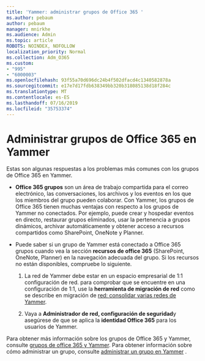 ```yaml
---
title: 'Yammer: administrar grupos de Office 365 '
ms.author: pebaum
author: pebaum
manager: mnirkhe
ms.audience: Admin
ms.topic: article
ROBOTS: NOINDEX, NOFOLLOW
localization_priority: Normal
ms.collection: Adm_O365
ms.custom:
- "995"
- "6000003"
ms.openlocfilehash: 93f55a70d696dc24b4f502dfacd4c1340582878a
ms.sourcegitcommit: e17e7d17fdb638349bb320b318085138d18f284c
ms.translationtype: MT
ms.contentlocale: es-ES
ms.lasthandoff: 07/16/2019
ms.locfileid: "35753374"
---
```

# <a name="manage-office-365-groups-in-yammer"></a>Administrar grupos de Office 365 en Yammer

Estas son algunas respuestas a los problemas más comunes con los grupos de Office 365 en Yammer.

* **Office 365 grupos** son un área de trabajo compartida para el correo electrónico, las conversaciones, los archivos y los eventos en los que los miembros del grupo pueden colaborar. Con Yammer, los grupos de Office 365 tienen muchas ventajas con respecto a los grupos de Yammer no conectados. Por ejemplo, puede crear y hospedar eventos en directo, restaurar grupos eliminados, usar la pertenencia a grupos dinámicos, archivar automáticamente y obtener acceso a recursos compartidos como SharePoint, OneNote y Planner.

* Puede saber si un grupo de Yammer está conectado a Office 365 grupos cuando vea la sección **recursos de office 365** (SharePoint, OneNote, Planner) en la navegación adecuada del grupo. Si los recursos no están disponibles, compruebe lo siguiente.

  1. La red de Yammer debe estar en un espacio empresarial de 1:1 configuración de red. para comprobar que se encuentre en una configuración de 1:1, use la **herramienta de migración de red** como se describe en migración de [red: consolidar varias redes de Yammer](https://docs.microsoft.com/yammer/configure-your-yammer-network/consolidate-multiple-yammer-networks).

  2. Vaya a **Administrador de red, configuración de seguridad**y asegúrese de que se aplica la **identidad Office 365** para los usuarios de Yammer.

Para obtener más información sobre los grupos de Office 365 y Yammer, consulte [grupos de office 365 y Yammer](https://docs.microsoft.com/en-us/yammer/manage-yammer-groups/yammer-and-office-365-groups?redirectSourcePath=%252fen-us%252farticle%252fYammer-and-Office-365-Groups-d8c239dc-a48b-47ab-b85e-6b4b8191a869). Para obtener información sobre cómo administrar un grupo, consulte [administrar un grupo en Yammer](https://support.office.com/article/Manage-a-group-in-Yammer-6e05c6d6-5548-4c88-89cd-e6757a514ef2) .
